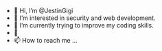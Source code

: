 - 👋 Hi, I’m @JestinGigi
- 👀 I’m interested in security and web development.
- 🌱 I’m currently trying to improve my coding skills.
- 💞️ 
- 📫 How to reach me ...

<!---
JestinGigi/JestinGigi is a ✨ special ✨ repository because its `README.md` (this file) appears on your GitHub profile.
You can click the Preview link to take a look at your changes.
--->
